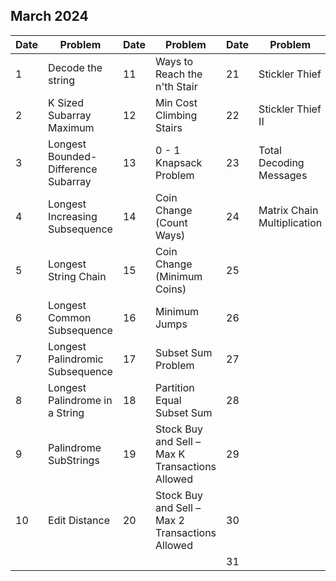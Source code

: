 ## March 2024

| Date | Problem                             | Date | Problem                                         | Date | Problem                     |
| ---- | ----------------------------------- | ---- | ----------------------------------------------- | ---- | --------------------------- |
| 1    | Decode the string                   | 11   | Ways to Reach the n'th Stair                    | 21   | Stickler Thief              |
| 2    | K Sized Subarray Maximum            | 12   | Min Cost Climbing Stairs                        | 22   | Stickler Thief II           |
| 3    | Longest Bounded-Difference Subarray | 13   | 0 - 1 Knapsack Problem                          | 23   | Total Decoding Messages     |
| 4    | Longest Increasing Subsequence      | 14   | Coin Change (Count Ways)                        | 24   | Matrix Chain Multiplication |
| 5    | Longest String Chain                | 15   | Coin Change (Minimum Coins)                     | 25   |                             |
| 6    | Longest Common Subsequence          | 16   | Minimum Jumps                                   | 26   |                             |
| 7    | Longest Palindromic Subsequence     | 17   | Subset Sum Problem                              | 27   |                             |
| 8    | Longest Palindrome in a String      | 18   | Partition Equal Subset Sum                      | 28   |                             |
| 9    | Palindrome SubStrings               | 19   | Stock Buy and Sell – Max K Transactions Allowed | 29   |                             |
| 10   | Edit Distance                       | 20   | Stock Buy and Sell – Max 2 Transactions Allowed | 30   |                             |
|      |                                     |      |                                                 | 31   |                             |
